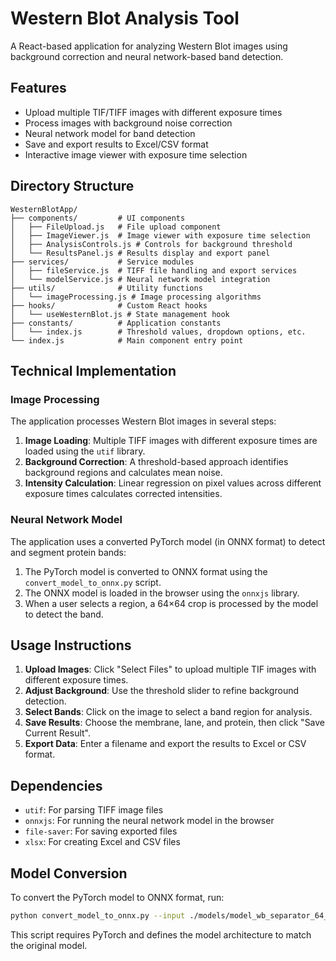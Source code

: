 # Western Blot Analysis Tool

A React-based application for analyzing Western Blot images using background correction and neural network-based band detection.

## Features

- Upload multiple TIF/TIFF images with different exposure times
- Process images with background noise correction
- Neural network model for band detection
- Save and export results to Excel/CSV format
- Interactive image viewer with exposure time selection

## Directory Structure

```
WesternBlotApp/
├── components/         # UI components
│   ├── FileUpload.js   # File upload component
│   ├── ImageViewer.js  # Image viewer with exposure time selection
│   ├── AnalysisControls.js # Controls for background threshold
│   └── ResultsPanel.js # Results display and export panel
├── services/           # Service modules
│   ├── fileService.js  # TIFF file handling and export services
│   └── modelService.js # Neural network model integration
├── utils/              # Utility functions
│   └── imageProcessing.js # Image processing algorithms
├── hooks/              # Custom React hooks
│   └── useWesternBlot.js # State management hook
├── constants/          # Application constants
│   └── index.js        # Threshold values, dropdown options, etc.
└── index.js            # Main component entry point
```

## Technical Implementation

### Image Processing

The application processes Western Blot images in several steps:

1. **Image Loading**: Multiple TIFF images with different exposure times are loaded using the `utif` library.
2. **Background Correction**: A threshold-based approach identifies background regions and calculates mean noise.
3. **Intensity Calculation**: Linear regression on pixel values across different exposure times calculates corrected intensities.

### Neural Network Model

The application uses a converted PyTorch model (in ONNX format) to detect and segment protein bands:

1. The PyTorch model is converted to ONNX format using the `convert_model_to_onnx.py` script.
2. The ONNX model is loaded in the browser using the `onnxjs` library.
3. When a user selects a region, a 64×64 crop is processed by the model to detect the band.

## Usage Instructions

1. **Upload Images**: Click "Select Files" to upload multiple TIF images with different exposure times.
2. **Adjust Background**: Use the threshold slider to refine background detection.
3. **Select Bands**: Click on the image to select a band region for analysis.
4. **Save Results**: Choose the membrane, lane, and protein, then click "Save Current Result".
5. **Export Data**: Enter a filename and export the results to Excel or CSV format.

## Dependencies

- `utif`: For parsing TIFF image files
- `onnxjs`: For running the neural network model in the browser
- `file-saver`: For saving exported files
- `xlsx`: For creating Excel and CSV files

## Model Conversion

To convert the PyTorch model to ONNX format, run:

```bash
python convert_model_to_onnx.py --input ./models/model_wb_separator_64_8.pth --output ./public/models/model_wb_separator_64_8.onnx
```

This script requires PyTorch and defines the model architecture to match the original model.
